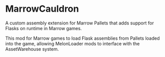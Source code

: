 # MarrowCauldron
 A custom assembly extension for Marrow Pallets that adds support for Flasks on runtime in Marrow games.
 
This mod for Marrow games to load Flask assemblies from Pallets loaded into the game, allowing MelonLoader mods to interface with the AssetWarehouse system.
